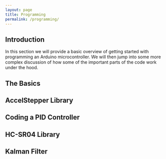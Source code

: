 ```yaml
---
layout: page
title: Programming
permalink: /programming/
---
```


## Introduction

In this section we will provide a basic overview of getting started with programming an Arduino microcontroller. We will then jump into some more complex discussion of how some of the important parts of the code work under the hood.

## The Basics

## AccelStepper Library

## Coding a PID Controller

## HC-SR04 Library

## Kalman Filter
